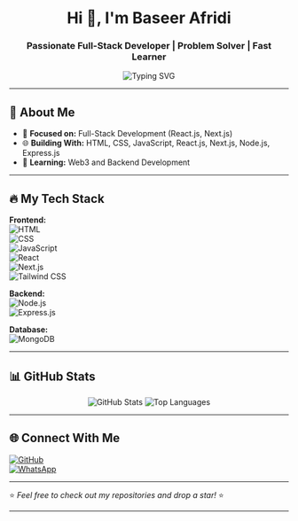<h1 align="center">Hi 👋, I'm Baseer Afridi</h1>
<h3 align="center">Passionate Full-Stack Developer | Problem Solver | Fast Learner</h3>

<p align="center">
    <img src="https://readme-typing-svg.demolab.com?font=Fira+Code&weight=500&size=22&pause=1000&color=F74D5C&center=true&width=435&lines=Frontend+%7C+Backend+%7C+Web3;Problem+Solver+%7C+Fast+Learner;Building+the+Next+Big+Thing+%F0%9F%9A%80" alt="Typing SVG" />
</p>

---

## 🚀 About Me  
- 🎯 **Focused on:** Full-Stack Development (React.js, Next.js)  
- 🌐 **Building With:** HTML, CSS, JavaScript, React.js, Next.js, Node.js, Express.js  
- 🌱 **Learning:** Web3 and Backend Development  

---

## 🔥 My Tech Stack  
**Frontend:**  
![HTML](https://img.shields.io/badge/HTML5-E34F26?style=for-the-badge&logo=html5&logoColor=white)  
![CSS](https://img.shields.io/badge/CSS3-1572B6?style=for-the-badge&logo=css3&logoColor=white)  
![JavaScript](https://img.shields.io/badge/JavaScript-F7DF1E?style=for-the-badge&logo=javascript&logoColor=black)  
![React](https://img.shields.io/badge/React-61DAFB?style=for-the-badge&logo=react&logoColor=black)  
![Next.js](https://img.shields.io/badge/Next.js-000000?style=for-the-badge&logo=next.js&logoColor=white)  
![Tailwind CSS](https://img.shields.io/badge/Tailwind_CSS-38B2AC?style=for-the-badge&logo=tailwind-css&logoColor=white)  

**Backend:**  
![Node.js](https://img.shields.io/badge/Node.js-43853D?style=for-the-badge&logo=node.js&logoColor=white)  
![Express.js](https://img.shields.io/badge/Express.js-404D59?style=for-the-badge)  

**Database:**  
![MongoDB](https://img.shields.io/badge/MongoDB-4EA94B?style=for-the-badge&logo=mongodb&logoColor=white)  

---

## 📊 GitHub Stats  
<p align="center">
    <img src="https://github-readme-stats.vercel.app/api?username=baseergroot&show_icons=true&theme=radical" alt="GitHub Stats" />
    <img src="https://github-readme-stats.vercel.app/api/top-langs/?username=baseergroot&layout=compact&theme=radical" alt="Top Languages" />
</p>

---

## 🌐 Connect With Me  
[![GitHub](https://img.shields.io/badge/GitHub-baseergroot-181717?style=for-the-badge&logo=github)](https://github.com/baseergroot)  
[![WhatsApp](https://img.shields.io/badge/WhatsApp-Contact-25D366?style=for-the-badge&logo=whatsapp)](https://wa.me/qr/3B2FR3YUWNDTI1)  

---

⭐️ *Feel free to check out my repositories and drop a star!* ⭐️  

---
